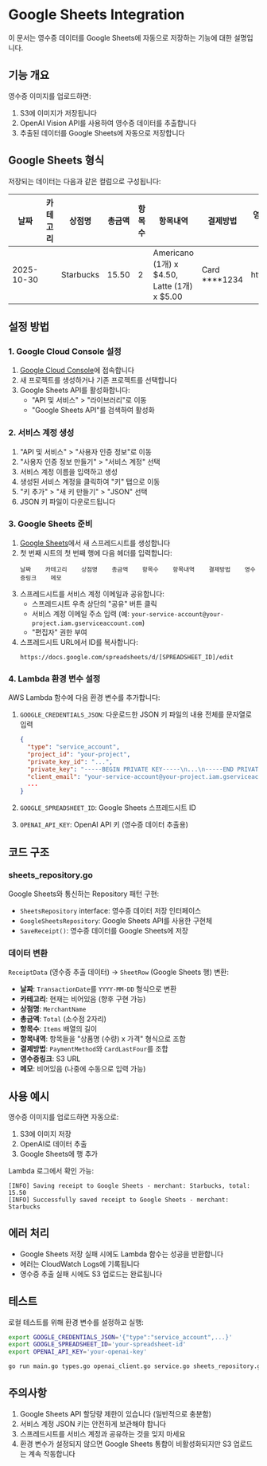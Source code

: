 # Google Sheets Integration

이 문서는 영수증 데이터를 Google Sheets에 자동으로 저장하는 기능에 대한 설명입니다.

## 기능 개요

영수증 이미지를 업로드하면:
1. S3에 이미지가 저장됩니다
2. OpenAI Vision API를 사용하여 영수증 데이터를 추출합니다
3. 추출된 데이터를 Google Sheets에 자동으로 저장합니다

## Google Sheets 형식

저장되는 데이터는 다음과 같은 컬럼으로 구성됩니다:

| 날짜 | 카테고리 | 상점명 | 총금액 | 항목수 | 항목내역 | 결제방법 | 영수증링크 | 메모 |
|------|----------|--------|--------|--------|----------|----------|------------|------|
| 2025-10-30 | | Starbucks | 15.50 | 2 | Americano (1개) x $4.50, Latte (1개) x $5.00 | Card ****1234 | https://... | |

## 설정 방법

### 1. Google Cloud Console 설정

1. [Google Cloud Console](https://console.cloud.google.com/)에 접속합니다
2. 새 프로젝트를 생성하거나 기존 프로젝트를 선택합니다
3. Google Sheets API를 활성화합니다:
   - "API 및 서비스" > "라이브러리"로 이동
   - "Google Sheets API"를 검색하여 활성화

### 2. 서비스 계정 생성

1. "API 및 서비스" > "사용자 인증 정보"로 이동
2. "사용자 인증 정보 만들기" > "서비스 계정" 선택
3. 서비스 계정 이름을 입력하고 생성
4. 생성된 서비스 계정을 클릭하여 "키" 탭으로 이동
5. "키 추가" > "새 키 만들기" > "JSON" 선택
6. JSON 키 파일이 다운로드됩니다

### 3. Google Sheets 준비

1. [Google Sheets](https://sheets.google.com/)에서 새 스프레드시트를 생성합니다
2. 첫 번째 시트의 첫 번째 행에 다음 헤더를 입력합니다:
   ```
   날짜    카테고리    상점명    총금액    항목수    항목내역    결제방법    영수증링크    메모
   ```
3. 스프레드시트를 서비스 계정 이메일과 공유합니다:
   - 스프레드시트 우측 상단의 "공유" 버튼 클릭
   - 서비스 계정 이메일 주소 입력 (예: `your-service-account@your-project.iam.gserviceaccount.com`)
   - "편집자" 권한 부여
4. 스프레드시트 URL에서 ID를 복사합니다:
   ```
   https://docs.google.com/spreadsheets/d/[SPREADSHEET_ID]/edit
   ```

### 4. Lambda 환경 변수 설정

AWS Lambda 함수에 다음 환경 변수를 추가합니다:

1. `GOOGLE_CREDENTIALS_JSON`: 다운로드한 JSON 키 파일의 내용 전체를 문자열로 입력
   ```json
   {
     "type": "service_account",
     "project_id": "your-project",
     "private_key_id": "...",
     "private_key": "-----BEGIN PRIVATE KEY-----\n...\n-----END PRIVATE KEY-----\n",
     "client_email": "your-service-account@your-project.iam.gserviceaccount.com",
     ...
   }
   ```

2. `GOOGLE_SPREADSHEET_ID`: Google Sheets 스프레드시트 ID

3. `OPENAI_API_KEY`: OpenAI API 키 (영수증 데이터 추출용)

## 코드 구조

### sheets_repository.go

Google Sheets와 통신하는 Repository 패턴 구현:

- `SheetsRepository` interface: 영수증 데이터 저장 인터페이스
- `GoogleSheetsRepository`: Google Sheets API를 사용한 구현체
- `SaveReceipt()`: 영수증 데이터를 Google Sheets에 저장

### 데이터 변환

`ReceiptData` (영수증 추출 데이터) → `SheetRow` (Google Sheets 행) 변환:

- **날짜**: `TransactionDate`를 `YYYY-MM-DD` 형식으로 변환
- **카테고리**: 현재는 비어있음 (향후 구현 가능)
- **상점명**: `MerchantName`
- **총금액**: `Total` (소수점 2자리)
- **항목수**: `Items` 배열의 길이
- **항목내역**: 항목들을 "상품명 (수량) x 가격" 형식으로 조합
- **결제방법**: `PaymentMethod`와 `CardLastFour`를 조합
- **영수증링크**: S3 URL
- **메모**: 비어있음 (나중에 수동으로 입력 가능)

## 사용 예시

영수증 이미지를 업로드하면 자동으로:

1. S3에 이미지 저장
2. OpenAI로 데이터 추출
3. Google Sheets에 행 추가

Lambda 로그에서 확인 가능:
```
[INFO] Saving receipt to Google Sheets - merchant: Starbucks, total: 15.50
[INFO] Successfully saved receipt to Google Sheets - merchant: Starbucks
```

## 에러 처리

- Google Sheets 저장 실패 시에도 Lambda 함수는 성공을 반환합니다
- 에러는 CloudWatch Logs에 기록됩니다
- 영수증 추출 실패 시에도 S3 업로드는 완료됩니다

## 테스트

로컬 테스트를 위해 환경 변수를 설정하고 실행:

```bash
export GOOGLE_CREDENTIALS_JSON='{"type":"service_account",...}'
export GOOGLE_SPREADSHEET_ID='your-spreadsheet-id'
export OPENAI_API_KEY='your-openai-key'

go run main.go types.go openai_client.go service.go sheets_repository.go
```

## 주의사항

1. Google Sheets API 할당량 제한이 있습니다 (일반적으로 충분함)
2. 서비스 계정 JSON 키는 안전하게 보관해야 합니다
3. 스프레드시트를 서비스 계정과 공유하는 것을 잊지 마세요
4. 환경 변수가 설정되지 않으면 Google Sheets 통합이 비활성화되지만 S3 업로드는 계속 작동합니다
